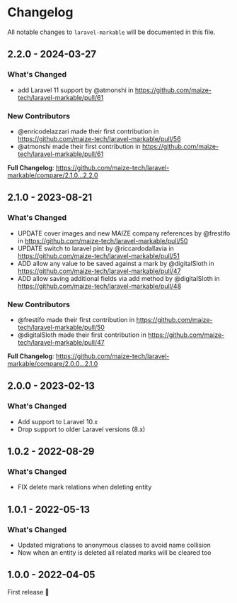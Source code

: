 # Changelog

All notable changes to `laravel-markable` will be documented in this file.

## 2.2.0 - 2024-03-27

### What's Changed

* add Laravel 11 support by @atmonshi in https://github.com/maize-tech/laravel-markable/pull/61

### New Contributors

* @enricodelazzari made their first contribution in https://github.com/maize-tech/laravel-markable/pull/56
* @atmonshi made their first contribution in https://github.com/maize-tech/laravel-markable/pull/61

**Full Changelog**: https://github.com/maize-tech/laravel-markable/compare/2.1.0...2.2.0

## 2.1.0 - 2023-08-21

### What's Changed

- UPDATE cover images and new MAIZE company references by @frestifo in https://github.com/maize-tech/laravel-markable/pull/50
- UPDATE switch to laravel pint by @riccardodallavia in https://github.com/maize-tech/laravel-markable/pull/51
- ADD allow any value to be saved against a mark by @digitalSloth in https://github.com/maize-tech/laravel-markable/pull/47
- ADD allow saving additional fields via add method by @digitalSloth in https://github.com/maize-tech/laravel-markable/pull/48

### New Contributors

- @frestifo made their first contribution in https://github.com/maize-tech/laravel-markable/pull/50
- @digitalSloth made their first contribution in https://github.com/maize-tech/laravel-markable/pull/47

**Full Changelog**: https://github.com/maize-tech/laravel-markable/compare/2.0.0...2.1.0

## 2.0.0 - 2023-02-13

### What's Changed

- Add support to Laravel 10.x
- Drop support to older Laravel versions (8.x)

## 1.0.2 - 2022-08-29

### What's Changed

- FIX delete mark relations when deleting entity

## 1.0.1 - 2022-05-13

### What's Changed

- Updated migrations to anonymous classes to avoid name collision
- Now when an entity is deleted all related marks will be cleared too

## 1.0.0 - 2022-04-05

First release 🚀
